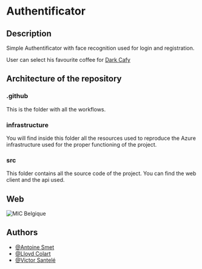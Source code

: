 # Authentificator

## Description

Simple Authentificator with face recognition used for login and registration.

User can select his favourite coffee for [Dark Cafy](https://github.com/micbelgique)

## Architecture of the repository

### .github

This is the folder with all the workflows.

### infrastructure

You will find inside this folder all the resources used to reproduce the Azure infrastructure used for the proper functioning of the project.

### src

This folder contains all the source code of the project. You can find the web client and the api used.

## Web

![MIC Belgique](https://cdn.discordapp.com/attachments/988803921634021466/997492237783007292/Capture_decran_2022-04-26_135503.png)

## Authors

- [@Antoine Smet](https://github.com/AntoineSmet/)
- [@Lloyd Colart](https://github.com/Lloydcol/)
- [@Victor Santelé](https://github.com/WolfVic/)

